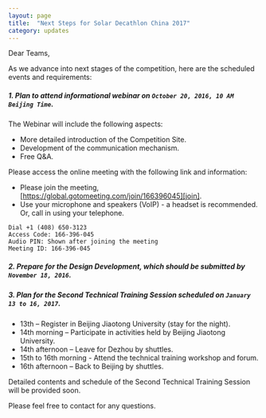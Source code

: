 ```yaml
---
layout: page
title:  "Next Steps for Solar Decathlon China 2017"
category: updates
---
```


Dear Teams,
 
As we advance into next stages of the competition, here are the scheduled events and requirements:
 
##### 1. Plan to attend informational webinar on `October 20, 2016, 10 AM Beijing Time`. 

The Webinar will include the following aspects:

- More detailed introduction of the Competition Site.
- Development of the communication mechanism.
- Free Q&A.

Please access the online meeting with the following link and information:

- Please join the meeting, [https://global.gotomeeting.com/join/166396045][join].
- Use your microphone and speakers (VoIP) - a headset is recommended. Or, call in using your telephone.

~~~
Dial +1 (408) 650-3123
Access Code: 166-396-045
Audio PIN: Shown after joining the meeting
Meeting ID: 166-396-045
~~~

##### 2. Prepare for the Design Development, which should be submitted by `November 18, 2016`.

##### 3. Plan for the Second Technical Training Session scheduled on `January 13 to 16, 2017`.

- 13th – Register in Beijing Jiaotong University (stay for the night).
- 14th morning – Participate in activities held by Beijing Jiaotong University.
- 14th afternoon – Leave for Dezhou by shuttles.
- 15th to 16th morning - Attend the technical training workshop and forum.
- 16th afternoon – Back to Beijing by shuttles.

Detailed contents and schedule of the Second Technical Training Session will be provided soon.
 
Please feel free to contact for any questions.


[join]: https://global.gotomeeting.com/join/166396045